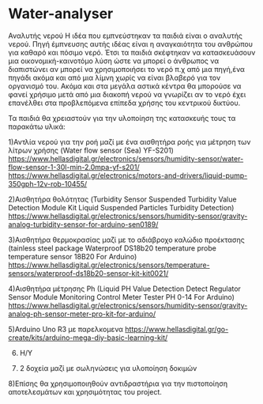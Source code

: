 # Water-analyser
Αναλυτής νερού
Η ιδέα που εμπνεύστηκαν τα παιδιά είναι ο αναλυτής νερού. Πηγή έμπνευσης αυτής ιδέας είναι η αναγκαιότητα του ανθρώπου  για καθαρό και πόσιμο νερό. Έτσι τα παιδιά σκέφτηκαν να κατασκευάσουν μια οικονομική-καινοτόμο λύση ώστε να μπορεί ο άνθρωπος να διαπιστώνει αν μπορεί να χρησιμοποιήσει το νερό π.χ από μια πηγή,ένα πηγάδι ακόμα και από μια λίμνη χωρίς να είναι βλαβερό για  τον οργανισμό του. Ακόμα και στα μεγάλα αστικά κέντρα θα μπορούσε να φανεί χρήσιμο μετά από μια διακοπή νερού να γνωρίζει αν το νερό έχει επανέλθει στα προβλεπόμενα επίπεδα χρήσης του κεντρικού δικτύου. 
  
Τα παιδιά θα χρειαστούν για την υλοποίηση της κατασκευής τους τα παρακάτω υλικά:

1)Αντλία νερού για την ροή μαζί με ένα αισθητήρα ροής για μέτρηση των λίτρων χρήσης (Water flow sensor (Sea) YF-S201)
https://www.hellasdigital.gr/electronics/sensors/humidity-sensor/water-flow-sensor-1-30l-min-2.0mpa-yf-s201/
https://www.hellasdigital.gr/electronics/motors-and-drivers/liquid-pump-350gph-12v-rob-10455/

2)Αισθητήρα θολότητας (Turbidity Sensor Suspended Turbidity Value Detection Module Kit Liquid Suspended Particles Turbidity Detection)
https://www.hellasdigital.gr/electronics/sensors/humidity-sensor/gravity-analog-turbidity-sensor-for-arduino-sen0189/

3)Αισθητήρα θερμοκρασίας μαζί με το αδιάβροχο καλώδιο προέκτασης (tainless steel package Waterproof DS18b20 temperature probe temperature sensor 18B20 For Arduino)
https://www.hellasdigital.gr/electronics/sensors/temperature-sensors/waterproof-ds18b20-sensor-kit-kit0021/

4)Αισθητήρα μέτρησης Ph (Liquid PH Value Detection Detect Regulator Sensor Module Monitoring Control Meter Tester PH 0-14 For Arduino)
https://www.hellasdigital.gr/electronics/sensors/humidity-sensor/gravity-analog-ph-sensor-meter-pro-kit-for-arduino/

5)Arduino Uno R3 με παρελκομενα
https://www.hellasdigital.gr/go-create/kits/arduino-mega-diy-basic-learning-kit/

6) Η/Υ 

7) 2 δοχεία μαζί με σωληνώσεις για υλοποίηση δοκιμών

8)Επίσης θα χρησιμοποιηθούν αντιδραστήρια για την πιστοποίηση αποτελεσμάτων και χρησιμότητας του project.
